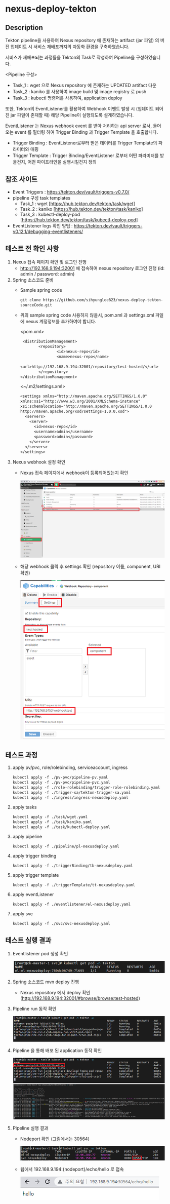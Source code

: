 # nexus-deploy-tekton

## Description
Tekton pipeline을 사용하여 Nexus repository 에 존재하는 artifact (jar 파일) 의 버전 업데이트 시 서비스 재배포까지의 자동화 환경을 구축하였습니다. 

서비스가 재배포되는 과정들을 Tekton의 Task로 작성하여 Pipeline을 구성하였습니다.

<Pipeline 구성>

- Task_1 : wget 으로 Nexus repository 에 존재하는 UPDATED artifact 다운
- Task_2 : kaniko 를 사용하여 image build 및 image registry 로 push
- Task_3 : kubectl 명령어를 사용하여, application deploy 

 또한, Tekton의 EventListener를 활용하여 Webhook 이벤트 발생 시 (업데이트 되어진 jar 파일이 존재할 때) 해당 Pipeline이 실행되도록 설계하였습니다.
 
 EventListener 는 Nexus webhook event 를 받아 처리하는 api server 로서, 들어오는 event 를 필터링 하여 Trigger Binding 과 Trigger Template 을 호출합니다.
 - Trigger Binding : EventListener로부터 받은 데이터를 Trigger Template의 파라미터와 매핑
 - Trigger Template : Trigger Binding/EventListener 로부터 어떤 파라미터를 받을건지, 어떤 파이프라인을 실행시킬건지 정의 


## 참조 사이트
- Event Triggers : https://tekton.dev/vault/triggers-v0.7.0/
- pipeline 구성 task templates
    - Task_1 : wget [https://hub.tekton.dev/tekton/task/wget]
    - Task_2 : kaniko [https://hub.tekton.dev/tekton/task/kaniko]
    - Task_3 : kubectl-deploy-pod [https://hub.tekton.dev/tekton/task/kubectl-deploy-pod]
- EventListener logs 확인 방법 : https://tekton.dev/vault/triggers-v0.12.1/debugging-eventlisteners/

## 테스트 전 확인 사항
1. Nexus 접속 페이지 확인 및 로그인 진행 
    - http://192.168.9.194:32001 에 접속하여 nexus repository 로그인 진행 (id: admin / password: admin)
2. Spring 소스코드 준비
    - Sample spring code
        ```
        git clone https://github.com/sihyunglee823/nexus-deploy-tekton-sourceCode.git
        ```
    - 위의 sample spring code 사용하지 않을시, pom.xml 과 settings.xml 파일에 nexus 계정정보를 추가하여야 합니다.
    
        <pom.xml>
        ```
         <distributionManagement>
                <repository>
                        <id>nexus-repo</id>
                        <name>nexus-repo</name>
                        <url>http://192.168.9.194:32001/repository/test-hosted/</url>
                </repository>
        </distributionManagement>
        ```
        
        <~/.m2/settings.xml>
        ```
        <settings xmlns="http://maven.apache.org/SETTINGS/1.0.0" xmlns:xsi="http://www.w3.org/2001/XMLSchema-instance" xsi:schemalocation="http://maven.apache.org/SETTINGS/1.0.0 http://maven.apache.org/xsd/settings-1.0.0.xsd">
          <servers>
            <server>
              <id>nexus-repo</id>
              <username>admin</username>
              <password>admin</password>
            </server>
          </servers>
        </settings>
        ```
3. Nexus webhook 설정 확인
    - Nexus 접속 페이지에서 webhook이 등록되어있는지 확인
    
        ![image](/figure/nexus_page.png)
    - 해당 webhook 클릭 후 settings 확인 (repository 이름, component, URl 확인)

        ![image](/figure/nexus_webhook.png)


## 테스트 과정
1. apply pv/pvc, role/rolebinding, serviceaccount, ingress
    ```
    kubectl apply -f ./pv-pvc/pipeline-pv.yaml
    kubectl apply -f ./pv-pvc/pipeline-pvc.yaml
    kubectl apply -f ./role-rolebinding/trigger-role-rolebinding.yaml
    kubectl apply -f ./trigger-sa/tekton-trigger-sa.yaml
    kubectl apply -f ./ingress/ingress-nexusdeploy.yaml
    ```
2. apply tasks
    ```
    kubectl apply -f ./task/wget.yaml
    kubectl apply -f ./task/kaniko.yaml
    kubectl apply -f ./task/kubectl-deploy.yaml
    ```
3. apply pipeline
    ```
    kubectl apply -f ./pipeline/pl-nexusdeploy.yaml
    ```
4. apply trigger binding
    ```
    kubectl apply -f ./triggerBinding/tb-nexusdeploy.yaml
    ```
5. apply trigger template
    ```
    kubectl apply -f ./triggerTemplate/tt-nexusdeploy.yaml
    ```
6. apply eventListener
    ```
    kubectl apply -f ./eventlistener/el-nexusdeploy.yaml
    ```
7. apply svc
    ```
    kubectl apply -f ./svc/svc-nexusdeploy.yaml
    ```
## 테스트 실행 결과
1. Eventlistener pod 생성 확인

    ![image](/figure/kubectl_pod_before_deploy.png)

2. Spring 소스코드 mvn deploy 진행
    - Nexus repository 에서 deploy 확인 (http://192.168.9.194:32001/#browse/browse:test-hosted)

3. Pipeline run 동작 확인

    ![image](/figure/kubectl_pod_after_deploy.png)

4. Pipeline 을 통해 배포 된 application 동작 확인

    ![image](/figure/kubectl_check_createdApp.png)
    ![image](/figure/kubectl_logs_echomaven.png)

5. Pipeline 실행 결과
    - Nodeport 확인 (그림에서는 30564)

        ![image](/figure/kubectl_get_svc.png)

    - 웹에서 192.168.9.194:{nodeport}/echo/hello 로 접속

        ![image](/figure/result.png)
